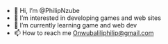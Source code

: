 - 👋 Hi, I’m @PhilipNzube
- 👀 I’m interested in developing games and web sites
- 🌱 I’m currently learning game and web dev
- 📫 How to reach me Onwubaliliphilip@gmail.com


